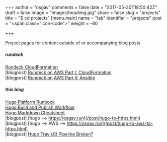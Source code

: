 +++
author = "osgav"
comments = false
date = "2017-05-30T18:50:42Z"
draft = false
image = "images/headimg.jpg"
share = false
slug = "projects"
title = "$ cd projects"
[menu.main]
name = "lab"
identifier = "projects"
post = "<span class=\"icon-code\"></span>"
weight = -80

+++

Project pages for content outside of or accompanying blog posts

##### rundeck

[Rundeck CloudFormation](/page/projects/rundeck-cloudformation.html)<br />
[blogpost] [Rundeck on AWS Part I: CloudFormation](/post/rundeck-on-aws-part-i.html)<br />
[blogpost] [Rundeck on AWS Part II: Ansible](/post/rundeck-on-aws-part-ii.html)<br />


##### this blog

[Hugo Platform Runbook](/page/projects/hugo-platform-runbook.html)<br />
[Hugo Build and Publish Workflow](/page/projects/hugo-build-and-publish-workflow.html)<br />
[Hugo Markdown Cheatsheet](/page/projects/hugo-markdown-cheatsheet.html)<br />
[blogpost] [hugo --> https://osgav.run](/post/hugo-to-https.html)<br />
[blogpost] [hugo --> AWS --> https://osgav.run](/post/hugo-to-aws-to-https.html)<br />
[blogpost] [Hugo TravisCI Pipeline Broken?](/post/hugo-travis-broken.html)<br />
